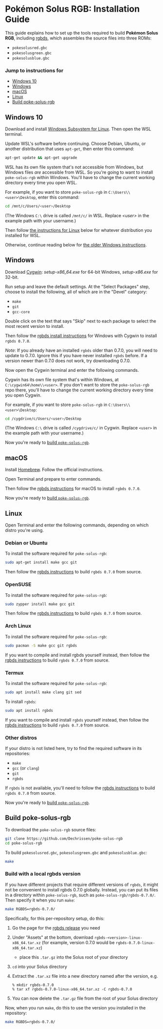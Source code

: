 # Pokémon Solus RGB: Installation Guide

This guide explains how to set up the tools required to build **Pokémon Solus RGB**, including [rgbds](https://github.com/gbdev/rgbds), which assembles the source files into three ROMs:

- `pokesolusred.gbc`
- `pokesolusgreen.gbc`
- `pokesolusblue.gbc`

### Jump to instructions for
- [Windows 10](#windows-10)
- [Windows](#windows)
- [macOS](#macos)
- [Linux](#linux)
- [Build poke-solus-rgb](#build-poke-solus-rgb)


## Windows 10

Download and install [Windows Subsystem for Linux](https://docs.microsoft.com/en-us/windows/wsl/install-win10). Then open the WSL terminal.

Update WSL's software before continuing. Choose Debian, Ubuntu, or another distribution that uses `apt-get`, then enter this command:

```bash
apt-get update && apt-get upgrade
```

WSL has its own file system that's not accessible from Windows, but Windows files *are* accessible from WSL. So you're going to want to install `poke-solus-rgb` within Windows. You'll have to change the current working directory every time you open WSL.

For example, if you want to store `poke-solus-rgb` in `C:\Users\\<user>\Desktop`, enter this command:

```bash
cd /mnt/c/Users/<user>/Desktop
```

(The Windows `C:\` drive is called `/mnt/c/` in WSL. Replace *\<user>* in the example path with your username.)

Then follow [the instructions for Linux](#linux) below for whatever distribution you installed for WSL.

Otherwise, continue reading below for [the older Windows instructions](#windows).


## Windows

Download [Cygwin](http://cygwin.com/install.html): *setup-x86_64.exe* for 64-bit Windows, *setup-x86.exe* for 32-bit.

Run setup and leave the default settings. At the "Select Packages" step, choose to install the following, all of which are in the "Devel" category:

- `make`
- `git`
- `gcc-core`

Double click on the text that says "Skip" next to each package to select the most recent version to install.

Then follow the [rgbds install instructions](https://rgbds.gbdev.io/install#pre-built) for Windows with Cygwin to install `rgbds 0.7.0`.

_Note_: If you already have an installed `rgbds` older than 0.7.0, you will need to update to 0.7.0. Ignore this if you have never installed `rgbds` before. If a version newer than 0.7.0 does not work, try downloading 0.7.0.

Now open the Cygwin terminal and enter the following commands.

Cygwin has its own file system that's within Windows, at `C:\cygwin64\home\\<user>`. If you don't want to store the `poke-solus-rgb` repo there, you'll have to change the current working directory every time you open Cygwin.

For example, if you want to store `poke-solus-rgb` in `C:\Users\\<user>\Desktop`:

```bash
cd /cygdrive/c/Users/<user>/Desktop
```

(The Windows `C:\` drive is called `/cygdrive/c/` in Cygwin. Replace `<user>` in the example path with your username.)

Now you're ready to [build `poke-solus-rgb`](#build-poke-solus-rgb).


## macOS

Install [Homebrew](https://brew.sh/). Follow the official instructions.

Open Terminal and prepare to enter commands.

Then follow the [rgbds instructions](https://rgbds.gbdev.io/install#pre-built) for macOS to install `rgbds 0.7.0`.

Now you're ready to [build `poke-solus-rgb`](#build-poke-solus-rgb).


## Linux

Open Terminal and enter the following commands, depending on which distro you're using.

### Debian or Ubuntu

To install the software required for `poke-solus-rgb`:

```bash
sudo apt-get install make gcc git
```

Then follow the [rgbds instructions](https://rgbds.gbdev.io/install#building-from-source) to build `rgbds 0.7.0` from source.

### OpenSUSE

To install the software required for `poke-solus-rgb`:

```bash
sudo zypper install make gcc git
```

Then follow the [rgbds instructions](https://rgbds.gbdev.io/install#building-from-source) to build `rgbds 0.7.0` from source.

### Arch Linux

To install the software required for `poke-solus-rgb`:

```bash
sudo pacman -S make gcc git rgbds
```

If you want to compile and install rgbds yourself instead, then follow the [rgbds instructions](https://rgbds.gbdev.io/install#building-from-source) to build `rgbds 0.7.0` from source.

### Termux

To install the software required for `poke-solus-rgb`:

```bash
sudo apt install make clang git sed
```

To install `rgbds`:

```bash
sudo apt install rgbds
```

If you want to compile and install `rgbds` yourself instead, then follow the [rgbds instructions](https://rgbds.gbdev.io/install#building-from-source) to build `rgbds 0.7.0` from source.

### Other distros

If your distro is not listed here, try to find the required software in its repositories:

- `make`
- `gcc` (or `clang`)
- `git`
- `rgbds`

If `rgbds` is not available, you'll need to follow the [rgbds instructions](https://rgbds.gbdev.io/install#building-from-source) to build `rgbds 0.7.0` from source.

Now you're ready to [build `poke-solus-rgb`](#build-poke-solus-rgb).


## Build poke-solus-rgb

To download the `poke-solus-rgb` source files:

```bash
git clone https://github.com/Dechrissen/poke-solus-rgb
cd poke-solus-rgb
```

To build `pokesolusred.gbc`, `pokesolusgreen.gbc` and `pokesolusblue.gbc`:

```bash
make
```

### Build with a local rgbds version

If you have different projects that require different versions of `rgbds`, it might not be convenient to install rgbds 0.7.0 globally. Instead, you can put its files in a directory within `poke-solus-rgb`, such as `poke-solus-rgb/rgbds-0.7.0/`. Then specify it when you run `make`:

```bash
make RGBDS=rgbds-0.7.0/
```

Specifically, for this per-repository setup, do this:
1. Go the page for the [rgbds release](https://github.com/gbdev/rgbds/releases) you need
2. Under "Assets" at the bottom, download `rgbds-<version>-linux-x86_64.tar.xz` (for example, version 0.7.0 would be `rgbds-0.7.0-linux-x86_64.tar.xz`)
    - place this `.tar.gz` into the Solus root of your directory
3. `cd` into your Solus directory
4. Extract the `.tar.xz` file into a new directory named after the version, e.g.

    ```
    % mkdir rgbds-0.7.0
    % tar xf rgbds-0.7.0-linux-x86_64.tar.xz -C rgbds-0.7.0
    ```
5. You can now delete the `.tar.gz` file from the root of your Solus directory

Now, when you run `make`, do this to use the version you installed in the repository:
```bash
make RGBDS=rgbds-0.7.0/
```